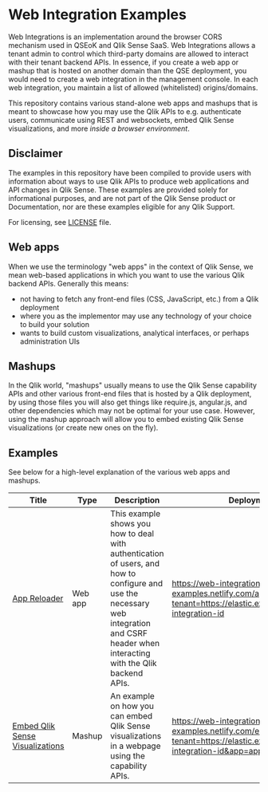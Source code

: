 # Web Integration Examples

Web Integrations is an implementation around the browser CORS mechanism used in QSEoK and Qlik Sense SaaS. Web Integrations allows a tenant admin to control which third-party domains are allowed to interact with their tenant backend APIs. In essence, if you create a web app or mashup that is hosted on another domain than the QSE deployment, you would need to create a web integration in the management console. In each web integration, you maintain a list of allowed (whitelisted) origins/domains.

This repository contains various stand-alone web apps and mashups that is meant to showcase how you may use the Qlik APIs to e.g. authenticate users, communicate using REST and websockets, embed Qlik Sense visualizations, and more _inside a browser environment_.

## Disclaimer

The examples in this repository have been compiled to provide users with information about ways to use Qlik APIs to produce web applications and API changes in Qlik Sense.  These examples are provided solely for informational purposes, and are not part of the Qlik Sense product or Documentation, nor are these examples eligible for any Qlik Support.

For licensing, see [LICENSE](./LICENSE) file.

## Web apps

When we use the terminology "web apps" in the context of Qlik Sense, we mean web-based applications in which you want to use the various Qlik backend APIs. Generally this means:

* not having to fetch any front-end files (CSS, JavaScript, etc.) from a Qlik deployment
* where you as the implementor may use any technology of your choice to build your solution
* wants to build custom visualizations, analytical interfaces, or perhaps administration UIs

## Mashups

In the Qlik world, "mashups" usually means to use the Qlik Sense capability APIs and other various front-end files that is hosted by a Qlik deployment, by using those files you will also get things like require.js, angular.js, and other dependencies which may not be optimal for your use case. However, using the mashup approach will allow you to embed existing Qlik Sense visualizations (or create new ones on the fly).

## Examples

See below for a high-level explanation of the various web apps and mashups.

| Title                                                                   | Type    | Description | Deployment |
| ----------------------------------------------------------------------- | ------- | ----------- | -----------|
| [App Reloader](./app-reloader)                                          | Web app | This example shows you how to deal with authentication of users, and how to configure and use the necessary web integration and CSRF header when interacting with the Qlik backend APIs. | https://web-integration-examples.netlify.com/app-reloader/?tenant=https://elastic.example&wiid=web-integration-id |
| [Embed Qlik Sense Visualizations](./embed-sense-visualizations)         | Mashup  | An example on how you can embed Qlik Sense visualizations in a webpage using the capability APIs. | https://web-integration-examples.netlify.com/embed/?tenant=https://elastic.example&wiid=web-integration-id&app=app-id |
